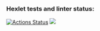 ### Hexlet tests and linter status:
[![Actions Status](https://github.com/AlekseiKarlov/python-project-49/workflows/hexlet-check/badge.svg)](https://github.com/AlekseiKarlov/python-project-49/actions)
<a href="https://codeclimate.com/github/AlekseiKarlov/python-project-49/maintainability"><img src="https://api.codeclimate.com/v1/badges/86c884c8f4db8a4e2489/maintainability" /></a>
